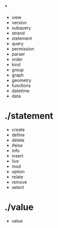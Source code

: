 # .
* view
* version
* subquery
* strand
* statement
* query
* permission
* parser
* order
* kind
* group
* graph
* geometry
* functions
* datetime
* data
# ./statement
* create
* define
* delete
* ifelse
* info
* insert
* live
* mod
* option
* relate
* remove
* select

# ./value
* value